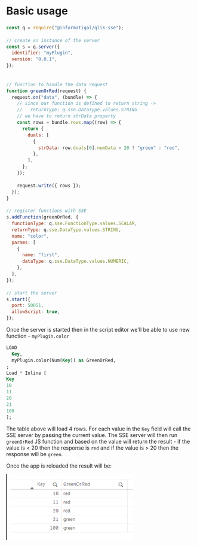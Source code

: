 # Basic usage

```javascript
const q = require("@informatiqal/qlik-sse");

// create an instance of the server
const s = q.server({
  identifier: "myPlugin",
  version: "0.0.1",
});


// function to handle the data request
function greenOrRed(request) {
  request.on("data", (bundle) => {
    // since our function is defined to return string ->
    //   returnType: q.sse.DataType.values.STRING
    // we have to return strData property
    const rows = bundle.rows.map((row) => {
      return {
        duals: [
          {
            strData: row.duals[0].numData > 20 ? "green" : "red",
          },
        ],
      };
    });

    request.write({ rows });
  });
}

// register functions with SSE
s.addFunction(greenOrRed, {
  functionType: q.sse.FunctionType.values.SCALAR,
  returnType: q.sse.DataType.values.STRING,
  name: "color",
  params: [
    {
      name: "first",
      dataType: q.sse.DataType.values.NUMERIC,
    },
  ],
});

// start the server
s.start({
  port: 50051,
  allowScript: true,
});
```

Once the server is started then in the script editor we'll be able to use new function - `myPlugin.color`

```sql
LOAD
  Key,
  myPlugin.color(Num(Key)) as GreenOrRed,
;
Load * Inline [
Key
10
11
20
21
100
];
```

The table above will load 4 rows. For each value in the `Key` field will call the SSE server by passing the current value. The SSE server will then run `greenOrRed` JS function and based on the value will return the result - if the value is < 20 then the response is `red` and if the value is > 20 then the response will be `green`.

Once the app is reloaded the result will be:

![SSE Basic Usage](images/basic-usage1.png)
